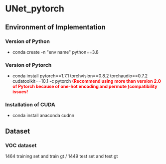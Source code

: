# UNet_pytorch

## Environment of Implementation

### Version of Python
 - conda create -n "env name" python==3.8

### Version of Pytorch
 - conda install pytorch==1.7.1 torchvision==0.8.2 torchaudio==0.7.2 cudatoolkit==10.1 -c pytorch
<span style="color:red">**(Recommend using more than version 2.0 of Pytorch because of one-hot encoding and permute )compatibility issues!**</span>

### Installation of CUDA
 - conda install anaconda cudnn

## Dataset
### VOC dataset
1464 training set and train gt / 1449 test set and test gt
